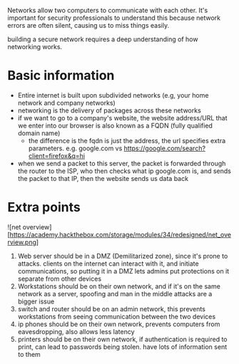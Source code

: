 
Networks allow two computers to communicate with each other. It's important for security professionals to understand this because network errors are often silent, causing us to miss things easily. 

building a secure network requires a deep understanding of how networking works. 


# Basic information

- Entire internet is built upon subdivided networks (e.g, your home network and company networks)
- networking is the delivery of packages across these networks 
- if we want to go to a company's website, the website address/URL that we enter into our browser is also known as a FQDN (fully qualified domain name)
	- the difference is the fqdn is just the address, the url specifies extra parameters. e.g. google.com vs https://google.com/search?client=firefox&q=hi
- when we send a packet to this server, the packet is forwarded through the router to the ISP, who then checks what ip google.com is, and sends the packet to that IP, then the website sends us data back

# Extra points
![net overview][https://academy.hackthebox.com/storage/modules/34/redesigned/net_overview.png]

1. Web server should be in a DMZ (Demilitarized zone), since it's prone to attacks. clients on the internet can interact with it, and initiate communications, so putting it in a DMZ lets admins put protections on it separate from other devices
2. Workstations should be on their own network, and if it's on the same network as a server, spoofing and man in the middle attacks are a bigger issue
3. switch and router should be on an admin network, this prevents workstations from seeing communication between the two devices
4. ip phones should be on their own network, prevents computers from eavesdropping, also allows less latency
5. printers should be on their own network, if authentication is required to print, can lead to passwords being stolen. have lots of information sent to them
